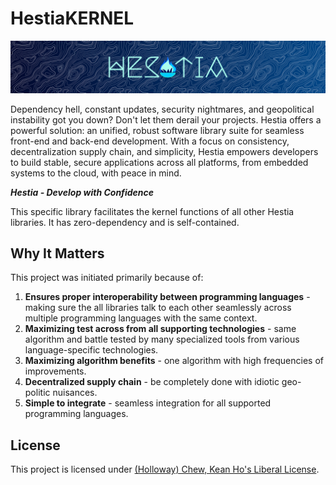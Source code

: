 # HestiaKERNEL

[![Hestia Libraries](src/icons/animated-banner_1200x200.svg)](#)

Dependency hell, constant updates, security nightmares, and geopolitical
instability got you down? Don't let them derail your projects. Hestia offers
a powerful solution: an unified, robust software library suite for seamless
front-end and back-end development. With a focus on consistency,
decentralization supply chain, and simplicity, Hestia empowers developers to
build stable, secure applications across all platforms, from embedded systems
to the cloud, with peace in mind.

***Hestia - Develop with Confidence***

This specific library facilitates the kernel functions of all other Hestia
libraries. It has zero-dependency and is self-contained.




## Why It Matters

This project was initiated primarily because of:

1. **Ensures proper interoperability between programming languages** -
   making sure the all libraries talk to each other seamlessly across multiple
   programming languages with the same context.
2. **Maximizing test across from all supporting technologies** - same algorithm
   and battle tested by many specialized tools from various language-specific
   technologies.
3. **Maximizing algorithm benefits** - one algorithm with high frequencies of
   improvements.
4. **Decentralized supply chain** - be completely done with idiotic geo-politic
   nuisances.
5. **Simple to integrate** - seamless integration for all supported programming
   languages.




## License

This project is licensed under
[(Holloway) Chew, Kean Ho's Liberal License](LICENSE.txt).
